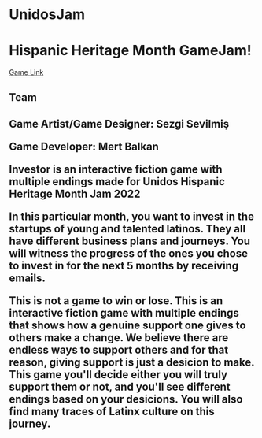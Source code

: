 # UnidosJam

<h1> Hispanic Heritage Month GameJam! </h1>
<a href = "https://sezg.itch.io/investor"> Game Link </a>

<h2>Team<h2>
<p>Game Artist/Game Designer: Sezgi Sevilmiş</p>
<p>Game Developer: Mert Balkan</p>

Investor is an interactive fiction game with multiple endings made for Unidos Hispanic Heritage Month Jam 2022

In this particular month, you want to invest in the startups of young and talented latinos. They all have different business plans and journeys. You will witness the progress of the ones you chose to invest in for the next 5 months by receiving emails. 

This is not a game to win or lose. This is an interactive fiction game with multiple endings that shows how a genuine support one gives to others make a change. We believe there are endless ways to support others and for that reason, giving support is just a desicion to make. This game you'll decide either you will truly support them or not, and you'll see different endings based on your desicions. You will also find many traces of Latinx culture on this journey.

